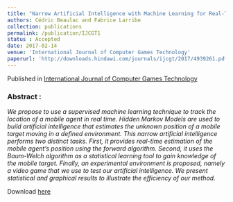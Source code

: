 ```yaml
---
title: "Narrow Artificial Intelligence with Machine Learning for Real-Time Estimation of a Mobile Agents Location Using Hidden Markov Models"
authors: Cédric Beaulac and Fabrice Larribe
collection: publications
permalink: /publication/IJCGT1
status : Accepted
date: 2017-02-14
venue: 'International Journal of Computer Games Technology'
paperurl: 'http://downloads.hindawi.com/journals/ijcgt/2017/4939261.pdf'
---
```


Published in [International Journal of Computer Games Technology](https://www.hindawi.com/journals/ijcgt/)

### Abstract :

*We propose to use a supervised machine learning technique to track the location of a mobile agent in real time. Hidden Markov Models are used to build artificial intelligence that estimates the unknown position of a mobile target moving in a defined environment. This narrow
artificial intelligence performs two distinct tasks. First, it provides real-time estimation of the mobile agent’s position using the forward algorithm. Second, it uses the Baum-Welch algorithm as a statistical learning tool to gain knowledge of the mobile target. Finally, an experimental environment is proposed, namely a video game that we use to test our artificial intelligence. We present statistical and graphical results to illustrate the efficiency of our method.*

Download [here](http://downloads.hindawi.com/journals/ijcgt/2017/4939261.pdf)

